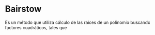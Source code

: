 

# Bairstow

Es un método que utiliza cálculo de las raíces de un polinomio buscando factores cuadráticos, tales que 
<!--stackedit_data:
eyJoaXN0b3J5IjpbLTE1NzY3ODY5NTUsMjQ5NzQwMTU5LDQzMT
c0NDk4Nl19
-->